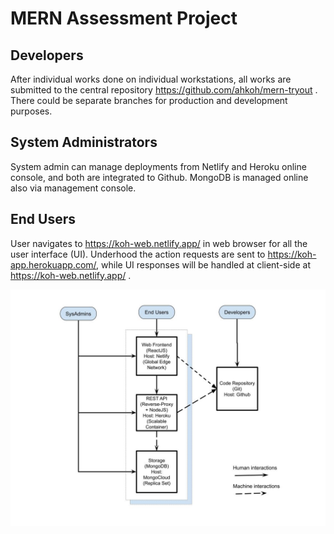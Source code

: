 # MERN Assessment Project

## Developers

After individual works done on individual workstations, all works are submitted to the central repository https://github.com/ahkoh/mern-tryout . There could be separate branches for production and development purposes.

## System Administrators

System admin can manage deployments from Netlify and Heroku online console, and both are integrated to Github. MongoDB is managed online also via management console.

## End Users

User navigates to https://koh-web.netlify.app/ in web browser for all the user interface (UI). Underhood the action requests are sent to https://koh-app.herokuapp.com/, while UI responses will be handled at client-side at https://koh-web.netlify.app/ .

![Diagram](https://raw.githubusercontent.com/ahkoh/mern-tryout/main/README_diagram.jpg)
